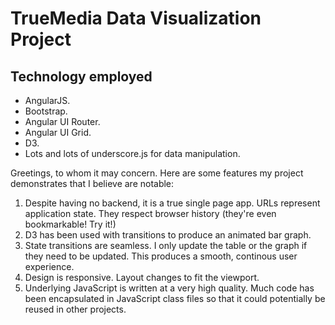 TrueMedia Data Visualization Project
=====================================

Technology employed
--------------------
* AngularJS.
* Bootstrap.
* Angular UI Router.
* Angular UI Grid.
* D3.
* Lots and lots of underscore.js for data manipulation.

Greetings, to whom it may concern. Here are some features my project demonstrates that I believe are notable:

1. Despite having no backend, it is a true single page app. URLs represent application state. They respect browser history (they're even bookmarkable! Try it!)
2. D3 has been used with transitions to produce an animated bar graph.
3. State transitions are seamless. I only update the table or the graph if they need to be updated. This produces a smooth, continous user experience.
4. Design is responsive. Layout changes to fit the viewport.
5. Underlying JavaScript is written at a very high quality. Much code has been encapsulated in JavaScript class files so that it could potentially be reused in other projects.